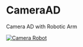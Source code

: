 # CameraAD
Camera AD with Robotic Arm


[![Camera Robot](http://img.youtube.com/vi/tdir2Q2GSag/1.jpg)](http://www.youtube.com/watch?v=tdir2Q2GSag "Video Title")
